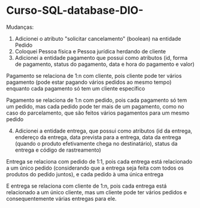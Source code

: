 # Curso-SQL-database-DIO-

Mudanças:
1. Adicionei o atributo "solicitar cancelamento" (boolean) na entidade Pedido
2. Coloquei Pessoa física e Pessoa jurídica herdando de cliente
3. Adicionei a entidade pagamento que possui como atributos (id, forma de pagamento, status do pagamento, data e hora do pagamento e valor)

Pagamento se relaciona de 1:n com cliente, pois cliente pode ter vários pagamento (pode estar pagando vários pedidos ao mesmo tempo) enquanto cada pagamento só tem um cliente específico

Pagamento se relaciona de 1:n com pedido, pois cada pagamento só tem um pedido, mas cada pedido pode ter mais de um pagamento, como no caso do parcelamento, que são feitos vários pagamentos para um mesmo pedido

4. Adicionei a entidade entrega, que possui como atributos (id da entrega, endereço da entrega, data prevista para a entrega, data da entrega (quando o produto efetivamente chega no destinatário), status da entrega e código de rastreamento)

Entrega se relaciona com pedido de 1:1, pois cada entrega está relacionado a um único pedido (considerando que a entrega seja feita com todos os produtos do pedido juntos), e cada pedido à uma única entrega

E entrega se relaciona com cliente de 1:n, pois cada entrega está relacionado a um único cliente, mas um cliente pode ter vários pedidos e consequentemente várias entregas para ele.
